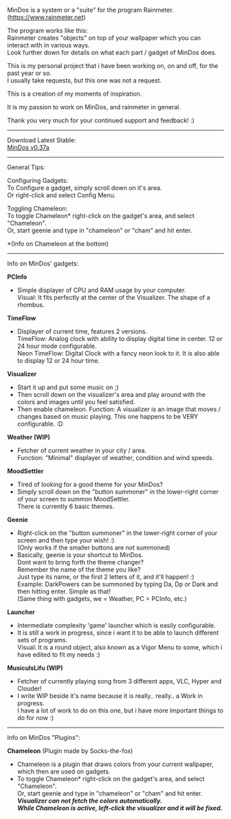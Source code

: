 MinDos is a system or a "suite" for the program Rainmeter. (https://www.rainmeter.net)

The program works like this:  
Rainmeter creates "objects" on top of your wallpaper which you can interact with in various ways.  
Look further down for details on what each part / gadget of MinDos does.

This is my personal project that i have been working on, on and off, for the past year or so.  
I usually take requests, but this one was not a request. 

This is a creation of my moments of inspiration.

It is my passion to work on MinDos, and rainmeter in general.

Thank you very much for your continued support and feedback! :)

***

Download Latest Stable:  
[MinDos v0.37a]()

***

General Tips:  

Configuring Gadgets:  
To Configure a gadget, simply scroll down on it's area.  
Or right-click and select Config Menu.

Toggling Chameleon:  
To toggle Chameleon* right-click on the gadget's area, and select "Chameleon".  
Or, start geenie and type in "chameleon" or "cham" and hit enter.

*(Info on Chameleon at the bottom)


***

Info on MinDos' gadgets: 
  
**PCInfo**
- Simple displayer of CPU and RAM usage by your computer.  
Visual: It fits perfectly at the center of the Visualizer. The shape of a rhombus.

		
**TimeFlow**
- Displayer of current time, features 2 versions.  
  TimeFlow: Analog clock with ability to display digital time in center. 12 or 24 hour mode configurable.  
  Neon TimeFlow: Digital Clock with a fancy neon look to it. It is also able to display 12 or 24 hour time.


**Visualizer**
- Start it up and put some music on ;)  
- Then scroll down on the visualizer's area and play around with the colors and images until you feel satisfied. 
- Then enable chameleon. 
Function: A visualizer is an image that moves / changes based on music playing. 
          This one happens to be VERY configurable. :D


**Weather (WIP)**
- Fetcher of current weather in your city / area.  
Function: "Minimal" displayer of weather, condition and wind speeds.


**MoodSettler**
- Tired of looking for a good theme for your MinDos?  
- Simply scroll down on the "button summoner" in the lower-right corner of your screen to summon MoodSettler.  
  There is currently 6 basic themes.

  
**Geenie**
- Right-click on the "button summoner" in the lower-right corner of your screen and then type your wish! :)  
  (Only works if the smaller buttons are not summoned)  
- Basically, geenie is your shortcut to MinDos.  
  Dont want to bring forth the theme changer?   
  Remember the name of the theme you like?  
  Just type its name, or the first 2 letters of it, and it'll happen! :)  
  Example: DarkPowers can be summoned by typing Da, Dp or Dark and then hitting enter. Simple as that!  
  (Same thing with gadgets, we = Weather, PC = PCInfo, etc.)  

  
**Launcher**
- Intermediate complexity 'game' launcher which is easily configurable.  
- It is still a work in progress, since i want it to be able to launch different sets of programs.  
Visual: It is a round object, also known as a Vigor Menu to some, which i have edited to fit my needs :)


**MusicuIsLifu (WIP)**
- Fetcher of currently playing song from 3 different apps, VLC, Hyper and Clouder!  
- I write WIP beside it's name because it is really.. really.. a Work in progress.  
  I have a lot of work to do on this one, but i have more important things to do for now :)
  
***

Info on MinDos "Plugins":

**Chameleon** (Plugin made by Socks-the-fox)  
- Chameleon is a plugin that draws colors from your current wallpaper, which then are used on gadgets.  
- To toggle Chameleon* right-click on the gadget's area, and select "Chameleon".  
  Or, start geenie and type in "chameleon" or "cham" and hit enter.  
  ***Visualizer can not fetch the colors automatically.***  
  ***While Chameleon is active, left-click the visualizer and it will be fixed.***
  
